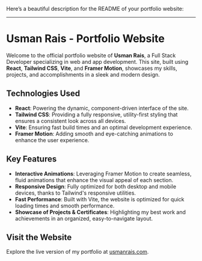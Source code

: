 Here’s a beautiful description for the README of your portfolio website:

---

# Usman Rais - Portfolio Website

Welcome to the official portfolio website of **Usman Rais**, a Full Stack Developer specializing in web and app development. This site, built using **React**, **Tailwind CSS**, **Vite**, and **Framer Motion**, showcases my skills, projects, and accomplishments in a sleek and modern design.

## Technologies Used

- **React**: Powering the dynamic, component-driven interface of the site.
- **Tailwind CSS**: Providing a fully responsive, utility-first styling that ensures a consistent look across all devices.
- **Vite**: Ensuring fast build times and an optimal development experience.
- **Framer Motion**: Adding smooth and eye-catching animations to enhance the user experience.

## Key Features

- **Interactive Animations**: Leveraging Framer Motion to create seamless, fluid animations that enhance the visual appeal of each section.
- **Responsive Design**: Fully optimized for both desktop and mobile devices, thanks to Tailwind's responsive utilities.
- **Fast Performance**: Built with Vite, the website is optimized for quick loading times and smooth performance.
- **Showcase of Projects & Certificates**: Highlighting my best work and achievements in an organized, easy-to-navigate layout.

## Visit the Website

Explore the live version of my portfolio at [usmanrais.com](https://usmanrais.com).
